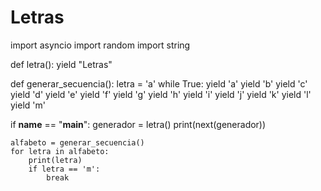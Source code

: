 # Letras

import asyncio
import random
import string

def letra():
    yield "Letras"

def generar_secuencia():
    letra = 'a'
    while True:
        yield 'a'
        yield 'b'
        yield 'c'
        yield 'd'
        yield 'e'
        yield 'f'
        yield 'g'
        yield 'h'
        yield 'i'
        yield 'j'
        yield 'k'
        yield 'l'
        yield 'm'

if __name__ == "__main__":
    generador = letra()
    print(next(generador))

    alfabeto = generar_secuencia()
    for letra in alfabeto:
        print(letra)
        if letra == 'm':
            break
